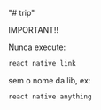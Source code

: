 "# trip" 

IMPORTANT!!

Nunca execute:  
```js 
react native link 
``` 
sem o nome da lib, ex: 

```js
react native anything
```
